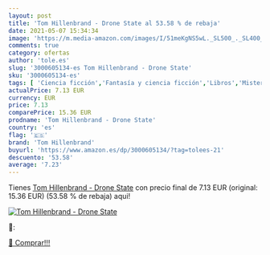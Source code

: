 ```yaml
---
layout: post
title: 'Tom Hillenbrand - Drone State al 53.58 % de rebaja'
date: 2021-05-07 15:34:34
image: 'https://m.media-amazon.com/images/I/51meKgNS5wL._SL500_._SL400_.jpg'
comments: true
category: ofertas
author: 'tole.es'
slug: '3000605134-es Tom Hillenbrand - Drone State'
sku: '3000605134-es'
tags: [ 'Ciencia ficción','Fantasía y ciencia ficción','Libros','Misterio violento','Misterios','Policíaca, negra y suspense','Thriller y suspense','Thrillers de espías y políticos','Thrillers legales','Thrillers políticos','tom hillenbrand', ]
actualPrice: 7.13 EUR
currency: EUR
price: 7.13
comparePrice: 15.36 EUR
prodname: 'Tom Hillenbrand - Drone State'
country: 'es'
flag: '🇪🇸'
brand: 'Tom Hillenbrand'
buyurl: 'https://www.amazon.es/dp/3000605134/?tag=tolees-21'
descuento: '53.58'
average: '7.23'
---
```


Tienes [Tom Hillenbrand - Drone State](https://www.amazon.es/dp/3000605134/?tag=tolees-21) con precio final de  7.13 EUR (original: 15.36 EUR) (53.58 %  de rebaja) aqui!

[![Tom Hillenbrand - Drone State](https://m.media-amazon.com/images/I/51meKgNS5wL._SL500_._SL400_.jpg)](https://www.amazon.es/dp/3000605134/?tag=tolees-21)

🔎:


[🛒 Comprar!!!](https://www.amazon.es/dp/3000605134/?tag=tolees-21)
